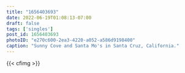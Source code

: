 ```yaml
---
title: "1656403693"
date: 2022-06-19T01:08:13-07:00
draft: false
tags: ['singles']
post_id: 1656403693
photoID: "e270c600-2ea3-4220-a052-a586d9198400"
caption: "Sunny Cove and Santa Mo's in Santa Cruz, California."
---
```


{{< cfimg >}}